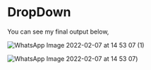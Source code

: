 # DropDown

You can see my final output below,

![WhatsApp Image 2022-02-07 at 14 53 07 (1)](https://user-images.githubusercontent.com/55725137/157821080-89093638-993a-41fb-a029-b7af2dc32fd3.jpeg=250x250)

![WhatsApp Image 2022-02-07 at 14 53 07](https://user-images.githubusercontent.com/55725137/157821108-16ec0c2f-aac5-49b9-96b8-2506a640431b.jpeg=250x250))
